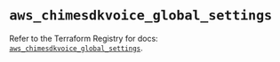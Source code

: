 # `aws_chimesdkvoice_global_settings`

Refer to the Terraform Registry for docs: [`aws_chimesdkvoice_global_settings`](https://registry.terraform.io/providers/hashicorp/aws/5.99.1/docs/resources/chimesdkvoice_global_settings).

